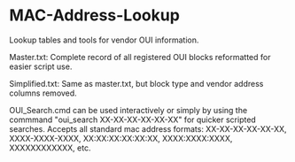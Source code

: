 # MAC-Address-Lookup
Lookup tables and tools for vendor OUI information.

Master.txt: Complete record of all registered OUI blocks reformatted for easier script use.

Simplified.txt: Same as master.txt, but block type and vendor address columns removed.

OUI_Search.cmd can be used interactively or simply by using the commmand "oui_search XX-XX-XX-XX-XX-XX" for quicker scripted searches. Accepts all standard mac address formats: XX-XX-XX-XX-XX-XX, XXXX-XXXX-XXXX, XX:XX:XX:XX:XX:XX, XXXX:XXXX:XXXX, XXXXXXXXXXXX, etc.
